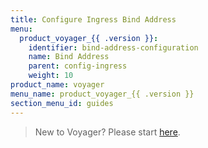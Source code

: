 ```yaml
---
title: Configure Ingress Bind Address
menu:
  product_voyager_{{ .version }}:
    identifier: bind-address-configuration
    name: Bind Address
    parent: config-ingress
    weight: 10
product_name: voyager
menu_name: product_voyager_{{ .version }}
section_menu_id: guides
---
```

> New to Voyager? Please start [here](/docs/concepts/overview.md).

